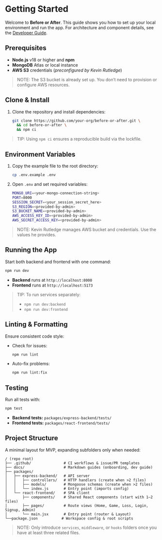 # Getting Started

Welcome to **Before or After**. This guide shows you how to set up your local
environment and run the app. For architecture and component details, see the
[Developer Guide](developer-guide.md).

## Prerequisites

- **Node.js** v18 or higher and **npm**
- **MongoDB** Atlas or local instance
- **AWS S3** credentials (_preconfigured by Kevin Rutledge_)

> NOTE: The S3 bucket is already set up. You don’t need to provision or
> configure AWS resources.

## Clone & Install

1. Clone the repository and install dependencies:

   ```bash
   git clone https://github.com/your-org/before-or-after.git \
     && cd before-or-after \
     && npm ci
   ```

> TIP: Using `npm ci` ensures a reproducible build via the lockfile.

## Environment Variables

1. Copy the example file to the root directory:

   ```bash
   cp .env.example .env
   ```

2. Open `.env` and set required variables:

   ```bash
   MONGO_URI=<your-mongo-connection-string>
   PORT=8000
   SESSION_SECRET=<your_session_secret_here>
   S3_REGION=<provided-by-admin>
   S3_BUCKET_NAME=<provided-by-admin>
   AWS_ACCESS_KEY_ID=<provided-by-admin>
   AWS_SECRET_ACCESS_KEY=<provided-by-admin>
   ```

> NOTE: Kevin Rutledge manages AWS bucket and credentials. Use the values he
> provides.

## Running the App

Start both backend and frontend with one command:

```bash
npm run dev
```

- **Backend** runs at `http://localhost:8000`
- **Frontend** runs at `http://localhost:5173`

> TIP: To run services separately:
>
> - `npm run dev:backend`
> - `npm run dev:frontend`

## Linting & Formatting

Ensure consistent code style:

- Check for issues:

  ```bash
  npm run lint
  ```

- Auto-fix problems:

  ```bash
  npm run lint:fix
  ```

## Testing

Run all tests with:

```bash
npm test
```

- **Backend tests:** `packages/express-backend/tests/`
- **Frontend tests:** `packages/react-frontend/tests/`

## Project Structure

A minimal layout for MVP, expanding subfolders only when needed:

```text
/ (repo root)
├── .github/               # CI workflows & issue/PR templates
├── docs/                  # Markdown guides (onboarding, dev guide)
├── packages/
│   ├── express-backend/   # API server
│   │   ├── controllers/   # HTTP handlers (create when >2 files)
│   │   ├── models/        # Mongoose schemas (create when >2 files)
│   │   └── index.js       # Entry point (imports config)
│   └── react-frontend/    # SPA client
│       ├── components/    # Shared React components (start with 1–2 files)
│       ├── pages/         # Route views (Home, Game, Loss, Login, Signup, Admin)
│       └── main.jsx       # Entry point (router & Layout)
└──package.json           # Workspace config & root scripts
```

> NOTE: Only introduce `services`, `middleware`, or `hooks` folders once you
> have at least three related files.
